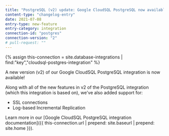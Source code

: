 ```yaml
---
title: "PostgreSQL (v2) update: Google CloudSQL PostgreSQL now available!"
content-type: "changelog-entry"
date: 2021-07-08
entry-type: new-feature
entry-category: integration
connection-id: "postgres"
connection-version: "2"
# pull-request: ""
---
```

{% assign this-connection = site.database-integrations | find:"key","cloudsql-postgres-integration" %}

A new version (v2) of our Google CloudSQL PostgreSQL integration is now available!

Along with all of the new features in v2 of the PostgreSQL integration (which this integration is based on), we've also added support for:

- SSL connections
- Log-based Incremental Replication

Learn more in our [Google CloudSQL PostgreSQL integration documentation]({{ this-connection.url | prepend: site.baseurl | prepend: site.home }}). 